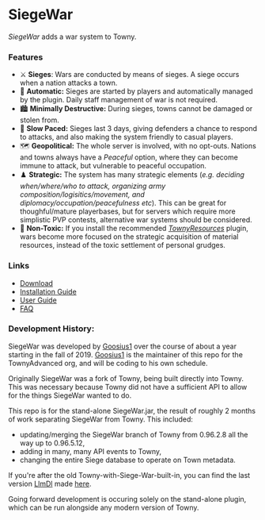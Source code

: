 # SiegeWar
*SiegeWar* adds a war system to Towny.
### Features
* ⚔️ **Sieges**: Wars are conducted by means of sieges. A siege occurs when a nation attacks a town.
* 🤖 **Automatic:** Sieges are started by players and automatically managed by the plugin. Daily staff management of war is not required.
* 🏙️ **Minimally Destructive:** During sieges, towns cannot be damaged or stolen from.
* 🚶 **Slow Paced:** Sieges last 3 days, giving defenders a chance to respond to attacks, and also making the system friendly to casual players.
* 🗺️ **Geopolitical:** The whole server is involved, with no opt-outs. Nations and towns always have a *Peaceful* option, where they can become immune to attack, but vulnerable to peaceful occupation.
* ♟️ **Strategic:** The system has many strategic elements (*e.g. deciding when/where/who to attack, organizing army composition/logisitics/movement, and  diplomacy/occupation/peacefulness etc*). This can be great for thoughful/mature playerbases, but for servers which require more simplistic PVP contests, alternative war systems should be considered.
* 🍎 **Non-Toxic:** If you install the recommended [*TownyResources*](https://github.com/TownyAdvanced/TownyResources) plugin, wars become more focused on the strategic acquisition of material resources, instead of the toxic settlement of personal grudges.
### Links
* [Download](https://github.com/TownyAdvanced/SiegeWar/releases)
* [Installation Guide](https://github.com/TownyAdvanced/SiegeWar/wiki/Siege-War-Installation)
* [User Guide](https://github.com/TownyAdvanced/SiegeWar/wiki/Siege-War-User-Guide)
* [FAQ](https://github.com/TownyAdvanced/SiegeWar/wiki/Siege-War-FAQ)
### Development History:
SiegeWar was developed by [Goosius1](https://github.com/Goosius1) over the course of about a year starting in the fall of 2019. [Goosius1](https://github.com/Goosius1) is the maintainer of this repo for the TownyAdvanced org, and will be coding to his own schedule.
 
Originally SiegeWar was a fork of Towny, being built directly into Towny. This was necessary because Towny did not have a sufficient API to allow for the things SiegeWar wanted to do.

This repo is for the stand-alone SiegeWar.jar, the result of roughly 2 months of work separating SiegeWar from Towny. This included:
  - updating/merging the SiegeWar branch of Towny from 0.96.2.8 all the way up to 0.96.5.12,
  - adding in many, many API events to Towny,
  - changing the entire Siege database to operate on Town metadata.

If you're after the old Towny-with-Siege-War-built-in, you can find the last version [LlmDl](https://github.com/LlmDl) made [here](https://github.com/TownyAdvanced/Towny/files/5766604/Towny-SeigeWar-0.96.5.12-SNAPSHOT%2B512690a.jar.zip). 

Going forward development is occuring solely on the stand-alone plugin, which can be run alongside any modern version of Towny.
